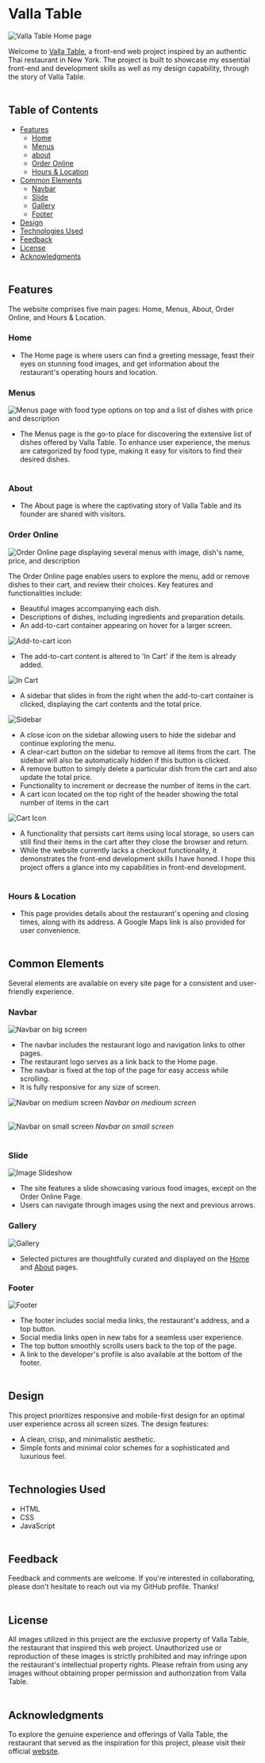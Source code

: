 # Valla Table

![Valla Table Home page](https://res.cloudinary.com/dnc7potxo/image/upload/v1696515281/ReadMe-Images/Valla-Table/Home_kjttku.jpg) <br>

Welcome to [Valla Table](https://valla-table-su-t.netlify.app/), a front-end web project inspired by an authentic Thai restaurant in New York. The project is built to showcase my essential front-end and development skills as well as my design capability, through the story of Valla Table. <br><br>

## Table of Contents

- [Features](#features)
  - [Home](#home)
  - [Menus](#menus)
  - [about](#about)
  - [Order Online](#order-online)
  - [Hours & Location](#hours-and-location)
- [Common Elements](#common-elements)
  - [Navbar](#navbar)
  - [Slide](#slide)
  - [Gallery](#gallery)
  - [Footer](#footer)
- [Design](#design)
- [Technologies Used](#technologies-used)
- [Feedback](#comments)
- [License](#license)
- [Acknowledgments](#acknowledgments)
  <br><br>

## Features <a name='features'></a>

The website comprises five main pages: Home, Menus, About, Order Online, and Hours & Location.

### Home <a name='home'></a>

- The Home page is where users can find a greeting message, feast their eyes on stunning food images, and get information about the restaurant's operating hours and location.

### Menus <a name='menus'></a>

![Menus page with food type options on top and a list of dishes with price and description](https://res.cloudinary.com/dnc7potxo/image/upload/v1696513079/ReadMe-Images/Valla-Table/Menus_yepjfw.png) <br>

- The Menus page is the go-to place for discovering the extensive list of dishes offered by Valla Table. To enhance user experience, the menus are categorized by food type, making it easy for visitors to find their desired dishes. <br><br>

### About <a name='about'></a>

- The About page is where the captivating story of Valla Table and its founder are shared with visitors.

### Order Online <a name='order-online'></a>

![Order Online page displaying several menus with image, dish's name, price, and description](https://res.cloudinary.com/dnc7potxo/image/upload/v1696513085/ReadMe-Images/Valla-Table/Order_kncxwd.png) <br>

The Order Online page enables users to explore the menu, add or remove dishes to their cart, and review their choices. Key features and functionalities include:

- Beautiful images accompanying each dish.
- Descriptions of dishes, including ingredients and preparation details.
- An add-to-cart container appearing on hover for a larger screen.

![Add-to-cart icon](https://res.cloudinary.com/dnc7potxo/image/upload/v1699541371/ReadMe-Images/Valla-Table/Add_to_Cart_qk33cv.png)<br>

- The add-to-cart content is altered to 'In Cart' if the item is already added.

![In Cart](https://res.cloudinary.com/dnc7potxo/image/upload/v1699541372/ReadMe-Images/Valla-Table/In_Cart_eoyezv.png)

- A sidebar that slides in from the right when the add-to-cart container is clicked, displaying the cart contents and the total price.

![Sidebar](https://res.cloudinary.com/dnc7potxo/image/upload/v1699540819/ReadMe-Images/Valla-Table/Cart_wrvttt.png)<br>

- A close icon on the sidebar allowing users to hide the sidebar and continue exploring the menu.
- A clear-cart button on the sidebar to remove all items from the cart. The sidebar will also be automatically hidden if this button is clicked.
- A remove button to simply delete a particular dish from the cart and also update the total price.
- Functionality to increment or decrease the number of items in the cart.
- A cart icon located on the top right of the header showing the total number of items in the cart

![Cart Icon](https://res.cloudinary.com/dnc7potxo/image/upload/v1699541371/ReadMe-Images/Valla-Table/Cart_Icon_dosycb.png)<br>

- A functionality that persists cart items using local storage, so users can still find their items in the cart after they close the browser and return.
- While the website currently lacks a checkout functionality, it demonstrates the front-end development skills I have honed. I hope this project offers a glance into my capabilities in front-end development. <br><br>

### Hours & Location <a name='hours-and-location'></a>

- This page provides details about the restaurant's opening and closing times, along with its address. A Google Maps link is also provided for user convenience. <br><br>

## Common Elements <a name='common-elements'></a>

Several elements are available on every site page for a consistent and user-friendly experience.

### Navbar <a name='navbar'></a>

![Navbar on big screen](https://res.cloudinary.com/dnc7potxo/image/upload/v1699542520/ReadMe-Images/Valla-Table/Navbar_-_Big_Screen_wemeka.png)<br>

- The navbar includes the restaurant logo and navigation links to other pages.
- The restaurant logo serves as a link back to the Home page.
- The navbar is fixed at the top of the page for easy access while scrolling.
- It is fully responsive for any size of screen.
  <br>

![Navbar on medium screen](https://res.cloudinary.com/dnc7potxo/image/upload/v1699542521/ReadMe-Images/Valla-Table/Navbar_-_Mid_Screen_cljryq.png)
_Navbar on medioum screen_
<br><br>

![Navbar on small screen](https://res.cloudinary.com/dnc7potxo/image/upload/v1699542911/ReadMe-Images/Valla-Table/Navbar_-_Small_Screen_vhv8lb.png)
_Navbar on small screen_
<br><br>

### Slide <a name='slide'></a>

![Image Slideshow](https://res.cloudinary.com/dnc7potxo/image/upload/v1699543064/ReadMe-Images/Valla-Table/Slide_cc88mj.png)<br>

- The site features a slide showcasing various food images, except on the Order Online Page.
- Users can navigate through images using the next and previous arrows.

### Gallery <a name='gallery'></a>

![Gallery](https://res.cloudinary.com/dnc7potxo/image/upload/v1699542520/ReadMe-Images/Valla-Table/Gallery_odag7t.png)<br>

- Selected pictures are thoughtfully curated and displayed on the [Home](#home) and [About](#about) pages.

### Footer <a name='footer'></a>

![Footer](https://res.cloudinary.com/dnc7potxo/image/upload/v1699542520/ReadMe-Images/Valla-Table/Footer_e12nb9.png)<br>

- The footer includes social media links, the restaurant's address, and a top button.
- Social media links open in new tabs for a seamless user experience.
- The top button smoothly scrolls users back to the top of the page.
- A link to the developer's profile is also available at the bottom of the footer. <br><br>

## Design <a name='design'></a>

This project prioritizes responsive and mobile-first design for an optimal user experience across all screen sizes. The design features:

- A clean, crisp, and minimalistic aesthetic.
- Simple fonts and minimal color schemes for a sophisticated and luxurious feel. <br><br>

## Technologies Used <a name='technologies-used'></a>

- HTML
- CSS
- JavaScript <br><br>

## Feedback <a name='comments'></a>

Feedback and comments are welcome. If you're interested in collaborating, please don't hesitate to reach out via my GitHub profile. Thanks! <br><br>

## License <a name='license'></a>

All images utilized in this project are the exclusive property of Valla Table, the restaurant that inspired this web project. Unauthorized use or reproduction of these images is strictly prohibited and may infringe upon the restaurant's intellectual property rights. Please refrain from using any images without obtaining proper permission and authorization from Valla Table. <br><br>

## Acknowledgments <a name='acknowledgments'></a>

To explore the genuine experience and offerings of Valla Table, the restaurant that served as the inspiration for this project, please visit their official [website](https://www.vallatable.com/). <br><br>
